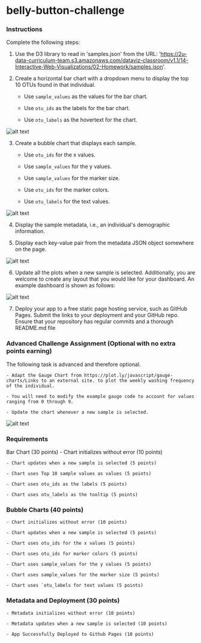 # belly-button-challenge

### Instructions
Complete the following steps:

1. Use the D3 library to read in 'samples.json' from the URL:
'https://2u-data-curriculum-team.s3.amazonaws.com/dataviz-classroom/v1.1/14-Interactive-Web-Visualizations/02-Homework/samples.json'.

2. Create a horizontal bar chart with a dropdown menu to display the top 10 OTUs found in that individual.

    - Use `sample_values` as the values for the bar chart.

    - Use `otu_ids` as the labels for the bar chart.

    - Use `otu_labels` as the hovertext for the chart.

![alt text](Resources/images/Table1.PNG)

3. Create a bubble chart that displays each sample.

    - Use `otu_ids` for the x values.

    - Use `sample_values` for the y values.

    - Use `sample_values` for the marker size.

    - Use `otu_ids` for the marker colors.

    - Use `otu_labels` for the text values.

![alt text](Resources/images/Table2.PNG)

4. Display the sample metadata, i.e., an individual's demographic information.

5. Display each key-value pair from the metadata JSON object somewhere on the page.

![alt text](Resources/images/Table1.PNG)

6. Update all the plots when a new sample is selected. Additionally, you are welcome to create any layout that you would like for your dashboard. An example dashboard is shown as follows:

![alt text](Resources/images/Table1.PNG)

7. Deploy your app to a free static page hosting service, such as GitHub Pages. Submit the links to your deployment and your GitHub repo. Ensure that your repository has regular commits and a thorough README.md file

### Advanced Challenge Assignment (Optional with no extra points earning)
The following task is advanced and therefore optional.

    - Adapt the Gauge Chart from https://plot.ly/javascript/gauge-charts/Links to an external site. to plot the weekly washing frequency of the individual.

    - You will need to modify the example gauge code to account for values ranging from 0 through 9.

    - Update the chart whenever a new sample is selected.

![alt text](Resources/images/Table1.PNG)

### Requirements
Bar Chart (30 points)
    - Chart initializes without error (10 points)

    - Chart updates when a new sample is selected (5 points)

    - Chart uses Top 10 sample values as values (5 points)

    - Chart uses otu_ids as the labels (5 points)

    - Chart uses otu_labels as the tooltip (5 points)

  ### Bubble Charts (40 points)

    - Chart initializes without error (10 points)

    - Chart updates when a new sample is selected (5 points)

    - Chart uses otu_ids for the x values (5 points)

    - Chart uses otu_ids for marker colors (5 points)

    - Chart uses sample_values for the y values (5 points)

    - Chart uses sample_values for the marker size (5 points)

    - Chart uses `otu_labels for text values (5 points)

### Metadata and Deployment (30 points)

    - Metadata initializes without error (10 points)

    - Metadata updates when a new sample is selected (10 points)

    - App Successfully Deployed to Github Pages (10 points)
